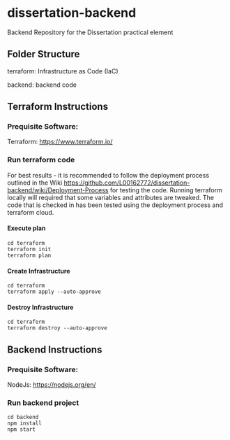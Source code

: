# dissertation-backend
Backend Repository for the Dissertation practical element
 
## Folder Structure
terraform: Infrastructure as Code (IaC)

backend: backend code
 
## Terraform Instructions
### Prequisite Software:
Terraform: https://www.terraform.io/

### Run terraform code
For best results - it is recommended to follow the deployment process outlined in the Wiki https://github.com/L00162772/dissertation-backend/wiki/Deployment-Process for testing the code. Running terraform locally will required that some variables and attributes are tweaked. The code that is checked in has been tested using the deployment process and terraform cloud.

#### Execute plan
```
cd terraform
terraform init
terraform plan
```

#### Create Infrastructure
```
cd terraform
terraform apply --auto-approve
```

#### Destroy Infrastructure
```
cd terraform
terraform destroy --auto-approve
```


## Backend Instructions
### Prequisite Software:
NodeJs: https://nodejs.org/en/

### Run backend project
```
cd backend
npm install
npm start
```
